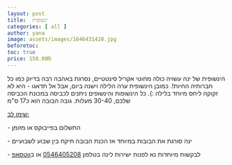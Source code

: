 ```yaml
---
layout: post
title:  ינשופית
categories: [ all ]
author: yana
image: assets/images/1646431420.jpg
beforetoc: 
toc: true
price: 150.00₪
---
```

הינשופית של ינה עשויה כולה מחוטי אקריל סינטטיים, נסרגת באהבה רבה בדיוק כמו כל חברותיה החיות!. כמובן הינשופית ערה הלילה וישנה ביום, אבל אל תדאגו - היא לא זקוקה ליחס מיוחד בלילה :). כל הינשופות  והינשופים ניתנים לכביסה במכונת הכביסה שלכם, 30-40 מעלות. גובה הבובה הוא כ17 ס"מ

<p><u>שימו לב:</u></p>
<p>- התשלום בפייבוקס או מזומן</p>
<p>- ינה סורגת את הבובות במיוחד אז הכנת הבובה תיקח בין שבוע לשבועיים<br></p>
<p>- לבקשות מיוחדות נא לפנות ישירות לינה בטלפון <a href="tel:0546405208" target="_blank">0546405208</a> או ב<a href="https://wa.me/972546405208?text=שלום, בקשר לינשופית נראה מעניין מאוד" target="_blank">ווטסאפ</a></p>
